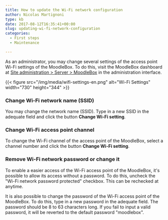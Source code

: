 ```yaml
---
title: How to update the Wi-Fi network configuration
author: Nicolas Martignoni
type: kb
date: 2017-08-12T16:35:41+00:00
slug: updating-wi-fi-network-configuration
categories:
  - First steps
  - Maintenance

---
```

As an administrator, you may change several settings of the access point Wi-Fi settings of the MoodleBox. To do this, visit the MoodleBox dashboard at [Site administration > Server > MoodleBox][1] in the administration interface.

{{< figure src="/img/media/wifi-settings-en.png" alt="Wi-Fi Settings" width="730" height="344" >}}

### Change Wi-Fi network name (SSID)

You may change the network name (SSID). Type in a new SSID in the adequate field and click the button __Change Wi-Fi setting__.

### Change Wi-Fi access point channel

To change the Wi-Fi channel of the access point of the MoodleBox, select a channel number and click the button __Change Wi-Fi setting__.

### Remove Wi-Fi network password or change it

To enable a easier access of the Wi-Fi access point of the MoodleBox, it's possible to allow its access without a password. To do this, uncheck the "Wi-Fi network password protected" checkbox. This can be rechecked at anytime.

It is also possible to change the password of the Wi-Fi access point of the MoodleBox. To do this, type in a new password in the adequate field. The password should be 8 to 63 characters long. If you fail to input a valid password, it will be reverted to the default password "moodlebox".

 [1]: http://moodlebox.home/admin/tool/moodlebox/index.php
